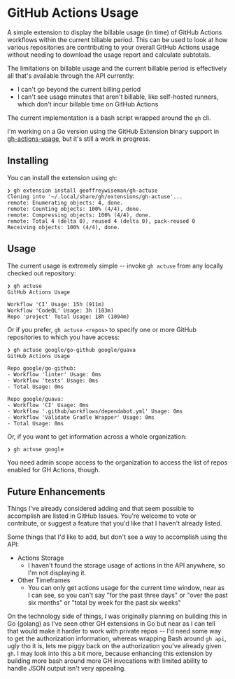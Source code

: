 # GitHub Actions Usage

A simple extension to display the billable usage (in time) of GitHub Actions workflows within the current billable period. This can be used to look at how various repositories are contributing to your overall GitHub Actions usage without needing to download the usage report and calculate subtotals.

The limitations on billable usage and the current billable period is effectively all that's available through the API currently:
- I can't go beyond the current billing period
- I can't see usage minutes that aren't billable, like self-hosted runners, which don't incur billable time on GitHub Actions

The current implementation is a bash script wrapped around the `gh` cli.  

I'm working on a Go version using the GitHub Extension binary support in [gh-actions-usage](https://github.com/codiform/gh-actions-usage), but it's still a work in progress.

## Installing

You can install the extension using `gh`:

```
❯ gh extension install geoffreywiseman/gh-actuse
Cloning into '~/.local/share/gh/extensions/gh-actuse'...
remote: Enumerating objects: 4, done.
remote: Counting objects: 100% (4/4), done.
remote: Compressing objects: 100% (4/4), done.
remote: Total 4 (delta 0), reused 4 (delta 0), pack-reused 0
Receiving objects: 100% (4/4), done.
```

## Usage
The current usage is extremely simple -- invoke `gh actuse` from any locally checked out repository:

```
❯ gh actuse
GitHub Actions Usage

Workflow 'CI' Usage: 15h (911m)
Workflow 'CodeQL' Usage: 3h (183m)
Repo 'project' Total Usage: 18h (1094m)
```

Or if you prefer, `gh actuse <repos>` to specify one or more GitHub repositories to which you have access:

```
❯ gh actuse google/go-github google/guava
GitHub Actions Usage

Repo google/go-github:
- Workflow 'linter' Usage: 0ms
- Workflow 'tests' Usage: 0ms
- Total Usage: 0ms

Repo google/guava:
- Workflow 'CI' Usage: 0ms
- Workflow '.github/workflows/dependabot.yml' Usage: 0ms
- Workflow 'Validate Gradle Wrapper' Usage: 0ms
- Total Usage: 0ms
```

Or, if you want to get information across a whole organization:
```
❯ gh actuse google
```

You need admin scope access to the organization to access the list of repos enabled for GH Actions, though.


## Future Enhancements

Things I've already considered adding and that seem possible to accomplish are listed in GitHub Issues. You're welcome to vote or contribute, or suggest a feature that you'd like that I haven't already listed.

Some things that I'd like to add, but don't see a way to accomplish using the API:

- Actions Storage
    - I haven't found the storage usage of actions in the API anywhere, so I'm not displaying it.
- Other Timeframes
    - You can only get actions usage for the current time window, near as I can see, so you can't say "for the past three days" or "over the past six months" or "total by week for the past six weeks"

On the technology side of things, I was originally planning on building this in Go (golang) as I've seen other GH extensions in Go but near as I can tell that would make it harder to work with private repos -- I'd need some way to get the authorization information, whereas wrapping Bash around `gh api`, ugly tho it is, lets me piggy back on the authorization you've already given `gh`.  I may look into this a bit more, because enhancing this extension by building more bash around more GH invocations with limited ability to handle JSON output isn't very appealing.
